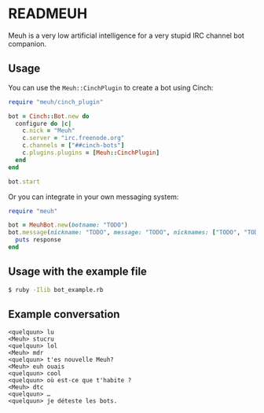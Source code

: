 READMEUH
========

Meuh is a very low artificial intelligence for a very stupid IRC channel bot
companion.

Usage
-----

You can use the `Meuh::CinchPlugin` to create a bot using Cinch:

```rb
require "meuh/cinch_plugin"

bot = Cinch::Bot.new do
  configure do |c|
    c.nick = "Meuh"
    c.server = "irc.freenode.org"
    c.channels = ["##cinch-bots"]
    c.plugins.plugins = [Meuh::CinchPlugin]
  end
end

bot.start
```

Or you can integrate in your own messaging system:

```rb
require "meuh"

bot = MeuhBot.new(botname: "TODO")
bot.message(nickname: "TODO", message: "TODO", nicknames: ["TODO", "TODO"]) do |response|
  puts response
end
```

Usage with the example file
---------------------------

```sh
$ ruby -Ilib bot_example.rb
```


Example conversation
--------------------

    <quelquun> lu
    <Meuh> stucru
    <quelquun> lol
    <Meuh> mdr
    <quelquun> t'es nouvelle Meuh?
    <Meuh> euh ouais
    <quelquun> cool
    <quelquun> où est-ce que t'habite ?
    <Meuh> dtc
    <quelquun> …
    <quelquun> je déteste les bots.
